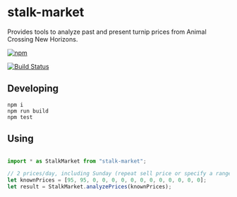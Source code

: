 # stalk-market

Provides tools to analyze past and present turnip prices from Animal Crossing New Horizons.

[![npm](https://img.shields.io/npm/v/stalk-market)](https://www.npmjs.com/package/stalk-market)

[![Build Status](https://mrayermann.visualstudio.com/StalkMarket/_apis/build/status/rolledback.StalkMarket?branchName=master)](https://mrayermann.visualstudio.com/StalkMarket/_build/latest?definitionId=2&branchName=master)

## Developing

```
npm i
npm run build
npm test
```

## Using

```ts

import * as StalkMarket from "stalk-market";

// 2 prices/day, including Sunday (repeat sell price or specify a range)
let knownPrices = [95, 95, 0, 0, 0, 0, 0, 0, 0, 0, 0, 0, 0, 0];
let result = StalkMarket.analyzePrices(knownPrices);

```
